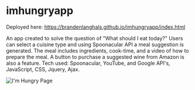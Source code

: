 # imhungryapp

Deployed here: https://brandenlanghals.github.io/imhungryapp/index.html

An app created to solve the question of "What should I eat today?" Users can select a cuisine type and using Spoonacular API a meal suggestion is generated. The meal includes ingredients, cook-time, and a video of how to prepare the meal. A button to purchase a suggested wine from Amazon is also a feature.  Tech used: Spoonacular, YouTube, and Google API's, JavaScript, CSS, Jquery, Ajax.


![I'm Hungry Page](/images/main.png)

